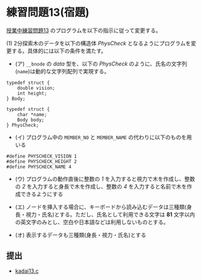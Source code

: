 # 練習問題13(宿題)

[授業中練習問題13](../prob13) のプログラムを以下の指示に従って変更する。

(1) 2分探索木のデータを以下の構造体 *PhysCheck* となるようにプログラムを変更する。具体的には以下の条件を満たす。

- (ア) `__bnode` の *data* 型を、以下の *PhysCheck* のように、氏名の文字列(`name`)は動的な文字列配列で実現する。

```
typedef struct {
    double vision;
    int height;
} Body;

typedef struct {
    char *name;
    Body body;
} PhysCheck;
```

- (イ) プログラム中の `MEMBER_NO` と `MEMBER_NAME` の代わりに以下のものを用いる

```
#define PHYSCHECK_VISION 1
#define PHYSCHECK_HEIGHT 2
#define PHYSCHECK_NAME 4
```

- (ウ) プログラムの動作直後に整数の *1* を入力すると視力で木を作成し、整数の *2* を入力すると身長で木を作成し、整数の *4* を入力すると名前で木を作成できるようにする

- (エ) ノードを挿入する場合に、キーボードから読み込むデータは三種類(身長・視力・氏名)とする。ただし、氏名として利用できる文字は **81** 文字以内の英文字のみとし、空白や日本語などは利用しないものとする。

- (オ) 表示するデータも三種類(身長・視力・氏名)とする

## 提出

- [kadai13.c](./kadai13.c)